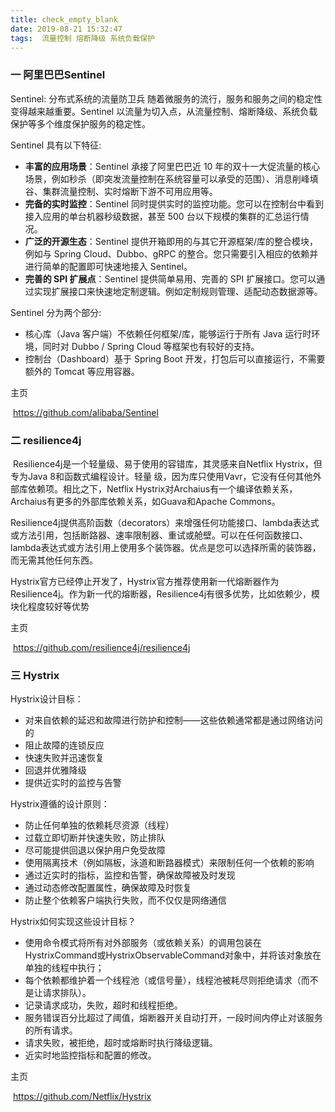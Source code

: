 ```yaml
---
title: check_empty_blank
date: 2019-08-21 15:32:47
tags:  流量控制 熔断降级 系统负载保护
---
```


###  一  阿里巴巴Sentinel

Sentinel: 分布式系统的流量防卫兵
随着微服务的流行，服务和服务之间的稳定性变得越来越重要。Sentinel 以流量为切入点，从流量控制、熔断降级、系统负载保护等多个维度保护服务的稳定性。

Sentinel 具有以下特征:

- **丰富的应用场景**：Sentinel 承接了阿里巴巴近 10 年的双十一大促流量的核心场景，例如秒杀（即突发流量控制在系统容量可以承受的范围）、消息削峰填谷、集群流量控制、实时熔断下游不可用应用等。
- **完备的实时监控**：Sentinel 同时提供实时的监控功能。您可以在控制台中看到接入应用的单台机器秒级数据，甚至 500 台以下规模的集群的汇总运行情况。
- **广泛的开源生态**：Sentinel 提供开箱即用的与其它开源框架/库的整合模块，例如与 Spring Cloud、Dubbo、gRPC 的整合。您只需要引入相应的依赖并进行简单的配置即可快速地接入 Sentinel。
- **完善的 SPI 扩展点**：Sentinel 提供简单易用、完善的 SPI 扩展接口。您可以通过实现扩展接口来快速地定制逻辑。例如定制规则管理、适配动态数据源等。

Sentinel 分为两个部分:

- 核心库（Java 客户端）不依赖任何框架/库，能够运行于所有 Java 运行时环境，同时对 Dubbo / Spring Cloud 等框架也有较好的支持。
- 控制台（Dashboard）基于 Spring Boot 开发，打包后可以直接运行，不需要额外的 Tomcat 等应用容器。

主页 

​      https://github.com/alibaba/Sentinel

###  二   resilience4j

​        Resilience4j是一个轻量级、易于使用的容错库，其灵感来自Netflix Hystrix，但专为Java 8和函数式编程设计。轻量   级，因为库只使用Vavr，它没有任何其他外部库依赖项。相比之下，Netflix Hystrix对Archaius有一个编译依赖关系，Archaius有更多的外部库依赖关系，如Guava和Apache Commons。

​        Resilience4j提供高阶函数（decorators）来增强任何功能接口、lambda表达式或方法引用，包括断路器、速率限制器、重试或舱壁。可以在任何函数接口、lambda表达式或方法引用上使用多个装饰器。优点是您可以选择所需的装饰器，而无需其他任何东西。

​        Hystrix官方已经停止开发了，Hystrix官方推荐使用新一代熔断器作为Resilience4j。作为新一代的熔断器，Resilience4j有很多优势，比如依赖少，模块化程度较好等优势

主页 

​      https://github.com/resilience4j/resilience4j



### 三  Hystrix



Hystrix设计目标：

- 对来自依赖的延迟和故障进行防护和控制——这些依赖通常都是通过网络访问的
- 阻止故障的连锁反应
- 快速失败并迅速恢复
- 回退并优雅降级
- 提供近实时的监控与告警

Hystrix遵循的设计原则：

- 防止任何单独的依赖耗尽资源（线程）
- 过载立即切断并快速失败，防止排队
- 尽可能提供回退以保护用户免受故障
- 使用隔离技术（例如隔板，泳道和断路器模式）来限制任何一个依赖的影响
- 通过近实时的指标，监控和告警，确保故障被及时发现
- 通过动态修改配置属性，确保故障及时恢复
- 防止整个依赖客户端执行失败，而不仅仅是网络通信

Hystrix如何实现这些设计目标？

- 使用命令模式将所有对外部服务（或依赖关系）的调用包装在HystrixCommand或HystrixObservableCommand对象中，并将该对象放在单独的线程中执行；
- 每个依赖都维护着一个线程池（或信号量），线程池被耗尽则拒绝请求（而不是让请求排队）。
- 记录请求成功，失败，超时和线程拒绝。
- 服务错误百分比超过了阈值，熔断器开关自动打开，一段时间内停止对该服务的所有请求。
- 请求失败，被拒绝，超时或熔断时执行降级逻辑。
- 近实时地监控指标和配置的修改。

主页

​       https://github.com/Netflix/Hystrix